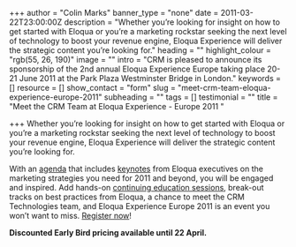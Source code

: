 +++
author = "Colin Marks"
banner_type = "none"
date = 2011-03-22T23:00:00Z
description = "Whether you’re looking for insight on how to get started with Eloqua or you’re a marketing rockstar seeking the next level of technology to boost your revenue engine, Eloqua Experience will deliver the strategic content you’re looking for."
heading = ""
highlight_colour = "rgb(55, 26, 190)"
image = ""
intro = "CRM is pleased to announce its sponsorship of the 2nd annual Eloqua Experience Europe taking place 20-21 June 2011 at the Park Plaza Westminster Bridge in London."
keywords = []
resource = []
show_contact = "form"
slug = "meet-crm-team-eloqua-experience-europe-2011"
subheading = ""
tags = []
testimonial = ""
title = "Meet the CRM Team at Eloqua Experience - Europe 2011 "

+++
Whether you’re looking for insight on how to get started with Eloqua or you’re a marketing rockstar seeking the next level of technology to boost your revenue engine, Eloqua Experience will deliver the strategic content you’re looking for.

With an [agenda](http://www.eloquaexperience.com/2011/europe/overview/agenda/) that includes [keynotes](http://www.eloquaexperience.com/2011/europe/overview/speakers/) from Eloqua executives on the marketing strategies you need for 2011 and beyond, you will be engaged and inspired. Add hands-on [continuing education sessions](http://www.eloquaexperience.com/2011/europe/continuing-education/), break-out tracks on best practices from Eloqua, a chance to meet the CRM Technologies team, and Eloqua Experience Europe 2011 is an event you won’t want to miss. [Register now](http://guest.cvent.com/d/qdqblx/4W)!

**Discounted Early Bird pricing available until 22 April.**